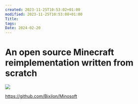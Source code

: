 ```yaml
---
created: 2023-11-25T10:53:02+01:00
modified: 2023-11-25T10:53:08+01:00
Title: 
tags: 
Date: 2024-02-20
---
```


# An open source Minecraft reimplementation written from scratch

![](Pasted%20image%2020240220163702.png)


https://github.com/Bixilon/Minosoft
